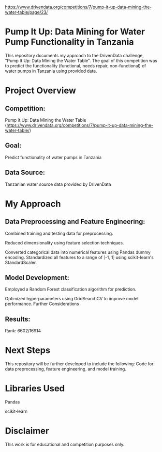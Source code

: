 https://www.drivendata.org/competitions/7/pump-it-up-data-mining-the-water-table/page/23/

# Pump It Up: Data Mining for Water Pump Functionality in Tanzania
This repository documents my approach to the DrivenData challenge, "Pump It Up: Data Mining the Water Table". The goal of this competition was to predict the functionality (functional, needs repair, non-functional) of water pumps in Tanzania using provided data.

# Project Overview

## Competition: 
Pump It Up: Data Mining the Water Table (https://www.drivendata.org/competitions/7/pump-it-up-data-mining-the-water-table/)

## Goal: 
Predict functionality of water pumps in Tanzania

## Data Source: 
Tanzanian water source data provided by DrivenData

# My Approach

## Data Preprocessing and Feature Engineering:

Combined training and testing data for preprocessing.

Reduced dimensionality using feature selection techniques.

Converted categorical data into numerical features using Pandas dummy encoding.
Standardized all features to a range of [-1, 1] using scikit-learn's StandardScaler.

## Model Development:

Employed a Random Forest classification algorithm for prediction.

Optimized hyperparameters using GridSearchCV to improve model performance.
Further Considerations

## Results:

Rank: 6602/16914 


# Next Steps

This repository will be further developed to include the following:
Code for data preprocessing, feature engineering, and model training.

# Libraries Used

Pandas

scikit-learn

# Disclaimer

This work is for educational and competition purposes only.
